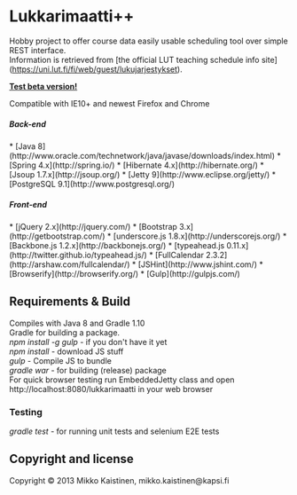 <h1>Lukkarimaatti++</h1>

Hobby project to offer course data easily usable scheduling tool over simple REST interface.<br>
Information is retrieved from [the official LUT teaching schedule info site] (https://uni.lut.fi/fi/web/guest/lukujarjestykset).<br>

<b>[Test beta version!](http://83.136.252.198/lukkarimaatti/)</b>

Compatible with IE10+ and newest Firefox and Chrome


<h5>Back-end</h5>
* [Java 8](http://www.oracle.com/technetwork/java/javase/downloads/index.html)
* [Spring 4.x](http://spring.io/)
* [Hibernate 4.x](http://hibernate.org/)
* [Jsoup 1.7.x](http://jsoup.org/)
* [Jetty 9](http://www.eclipse.org/jetty/)
* [PostgreSQL 9.1](http://www.postgresql.org/)
 
<h5>Front-end</h5>
* [jQuery 2.x](http://jquery.com/)
* [Bootstrap 3.x](http://getbootstrap.com/)
* [underscore.js 1.8.x](http://underscorejs.org/)
* [Backbone.js 1.2.x](http://backbonejs.org/)
* [typeahead.js 0.11.x](http://twitter.github.io/typeahead.js/)
* [FullCalendar 2.3.2](http://arshaw.com/fullcalendar/)
* [JSHint](http://www.jshint.com/)
* [Browserify](http://browserify.org/)
* [Gulp](http://gulpjs.com/)<br>

<h2>Requirements & Build</h2>
Compiles with Java 8 and Gradle 1.10<br>
Gradle for building a package.<br>
<i>npm install -g gulp</i> - if you don't have it yet<br>
<i>npm install</i> - download JS stuff<br>
<i>gulp</i> - Compile JS to bundle<br>
<i>gradle war</i> - for building (release) package<br>
For quick browser testing run EmbeddedJetty class
and open http://localhost:8080/lukkarimaatti in your web browser

<h3>Testing</h3>
<i>gradle test</i> - for running unit tests and selenium E2E tests<br>

<h2>Copyright and license</h2>
Copyright &copy; 2013 Mikko Kaistinen, mikko.kaistinen@kapsi.fi
